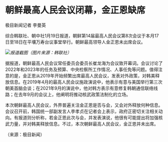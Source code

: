 # 朝鲜最高人民会议闭幕，金正恩缺席

极目新闻记者 李曼英

综合韩联社、朝中社1月19日报道，朝鲜第14届最高人民会议第8次会议于本月17日至18日在平壤万寿台议事堂举行。朝鲜最高领导人金正恩未出席会议。

![](https://inews.gtimg.com/newsapp_bt/0/15618601924/1000)_报道截图（图片来源：韩联社）_

据报道，朝鲜最高人民会议常任委员会委员长崔龙海为会议致开幕词。会议讨论了2022年和2023年的任务及预算、中央检察所工作情况、人事任免等问题。值得注意的是，金正恩从2019年开始频繁出席最高人民会议，发表对外政策，对韩美释放信息。在2019年4月的最高人民会议施政演说中，他表示有意与美国举行第三次朝美首脑会谈；在2021年9月的演说中，他对韩方表示有意修复韩朝通信联络线路；在去年9月的会议上，他阐明将推动核武政策法制化的立场。

本次朝鲜最高人民会议，外界普遍关注金正恩是否与会，又会对外释放何种信息。会议召开前，韩国统一部副发言人李孝贞在记者会上表示，政府正密切关注相关动向。有报道则分析称，若金正恩此次与会，并发表演说，他很有可能提出将加强核武力量，并对韩美释放信息。不过，本次朝鲜最高人民会议，金正恩并未出席。

（来源：极目新闻）

